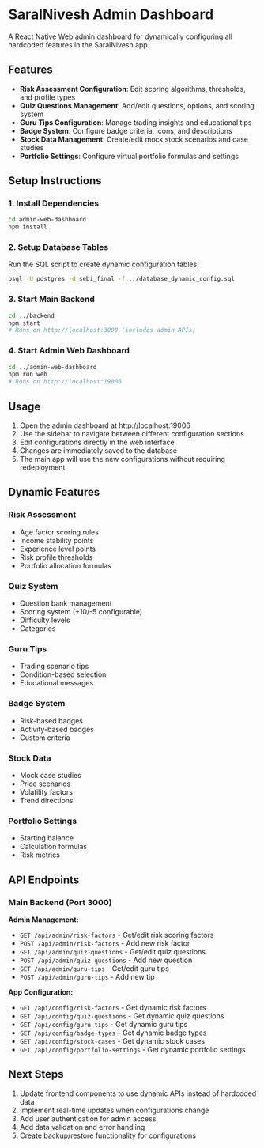 # SaralNivesh Admin Dashboard

A React Native Web admin dashboard for dynamically configuring all hardcoded features in the SaralNivesh app.

## Features

- **Risk Assessment Configuration**: Edit scoring algorithms, thresholds, and profile types
- **Quiz Questions Management**: Add/edit questions, options, and scoring system
- **Guru Tips Configuration**: Manage trading insights and educational tips
- **Badge System**: Configure badge criteria, icons, and descriptions
- **Stock Data Management**: Create/edit mock stock scenarios and case studies
- **Portfolio Settings**: Configure virtual portfolio formulas and settings

## Setup Instructions

### 1. Install Dependencies
```bash
cd admin-web-dashboard
npm install
```

### 2. Setup Database Tables
Run the SQL script to create dynamic configuration tables:
```bash
psql -U postgres -d sebi_final -f ../database_dynamic_config.sql
```

### 3. Start Main Backend
```bash
cd ../backend
npm start
# Runs on http://localhost:3000 (includes admin APIs)
```

### 4. Start Admin Web Dashboard
```bash
cd ../admin-web-dashboard
npm run web
# Runs on http://localhost:19006
```

## Usage

1. Open the admin dashboard at http://localhost:19006
2. Use the sidebar to navigate between different configuration sections
3. Edit configurations directly in the web interface
4. Changes are immediately saved to the database
5. The main app will use the new configurations without requiring redeployment

## Dynamic Features

### Risk Assessment
- Age factor scoring rules
- Income stability points
- Experience level points
- Risk profile thresholds
- Portfolio allocation formulas

### Quiz System
- Question bank management
- Scoring system (+10/-5 configurable)
- Difficulty levels
- Categories

### Guru Tips
- Trading scenario tips
- Condition-based selection
- Educational messages

### Badge System
- Risk-based badges
- Activity-based badges
- Custom criteria

### Stock Data
- Mock case studies
- Price scenarios
- Volatility factors
- Trend directions

### Portfolio Settings
- Starting balance
- Calculation formulas
- Risk metrics

## API Endpoints

### Main Backend (Port 3000)
**Admin Management:**
- `GET /api/admin/risk-factors` - Get/edit risk scoring factors
- `POST /api/admin/risk-factors` - Add new risk factor
- `GET /api/admin/quiz-questions` - Get/edit quiz questions
- `POST /api/admin/quiz-questions` - Add new question
- `GET /api/admin/guru-tips` - Get/edit guru tips
- `POST /api/admin/guru-tips` - Add new tip

**App Configuration:**
- `GET /api/config/risk-factors` - Get dynamic risk factors
- `GET /api/config/quiz-questions` - Get dynamic quiz questions
- `GET /api/config/guru-tips` - Get dynamic guru tips
- `GET /api/config/badge-types` - Get dynamic badge types
- `GET /api/config/stock-cases` - Get dynamic stock cases
- `GET /api/config/portfolio-settings` - Get dynamic portfolio settings

## Next Steps

1. Update frontend components to use dynamic APIs instead of hardcoded data
2. Implement real-time updates when configurations change
3. Add user authentication for admin access
4. Add data validation and error handling
5. Create backup/restore functionality for configurations
